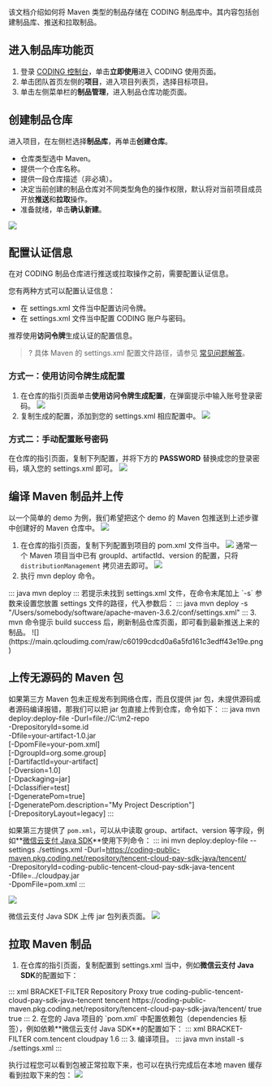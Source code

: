 该文档介绍如何将 Maven 类型的制品存储在 CODING 制品库中。其内容包括创建制品库、推送和拉取制品。

## 进入制品库功能页

1. 登录 [CODING 控制台](https://console.cloud.tencent.com/coding)，单击**立即使用**进入 CODING 使用页面。
2. 单击团队首页左侧的**项目**，进入项目列表页，选择目标项目。
3. 单击左侧菜单栏的**制品管理**，进入制品仓库功能页面。

## 创建制品仓库
进入项目，在左侧栏选择**制品库**，再单击**创建仓库**。

-   仓库类型选中 Maven。
-   提供一个仓库名称。
-   提供一段仓库描述（非必填）。
-   决定当前创建的制品仓库对不同类型角色的操作权限，默认将对当前项目成员开放**推送**和**拉取**操作。 
-   准备就绪，单击**确认新建**。

![](https://main.qcloudimg.com/raw/71b7b2cc99be58193cbd619cee9e78eb.png)

## 配置认证信息

在对 CODING 制品仓库进行推送或拉取操作之前，需要配置认证信息。

您有两种方式可以配置认证信息：
-   在 settings.xml 文件当中配置访问令牌。
-   在 settings.xml 文件当中配置 CODING 账户与密码。

推荐使用**访问令牌**生成认证的配置信息。

>? 具体 Maven 的 settings.xml 配置文件路径，请参见 [常见问题解答](https://cloud.tencent.com/document/product/1116/36614#maven1)。

### 方式一：使用访问令牌生成配置

1.  在仓库的指引页面单击**使用访问令牌生成配置**，在弹窗提示中输入账号登录密码。
![](https://main.qcloudimg.com/raw/292954e6faa45f0bc919cdef41a77054.png)
2.  复制生成的配置，添加到您的 settings.xml 相应配置中。
![](https://main.qcloudimg.com/raw/f5bc131754615f11da64f12873115e2c.png)

### 方式二：手动配置账号密码

在仓库的指引页面，复制下列配置，并将下方的 **PASSWORD** 替换成您的登录密码，填入您的 settings.xml 即可。
![](https://main.qcloudimg.com/raw/76d9c26a77eeed835992ff3dc0743c22.png)

## 编译 Maven 制品并上传

以一个简单的 demo 为例，我们希望把这个 demo 的 Maven 包推送到上述步骤中创建好的 Maven 仓库中。
![](https://main.qcloudimg.com/raw/0b1e6f151fd89969a79122ff2164a0b9.png)
1.  在仓库的指引页面，复制下列配置到项目的 pom.xml 文件当中。
![](https://main.qcloudimg.com/raw/38a6f3da129a438e83d3d171cb25d5ec.png)
通常一个 Maven 项目当中已有 groupId、artifactId、version 的配置，只将 `distributionManagement` 拷贝进去即可。
![](https://main.qcloudimg.com/raw/1c4932d3e0c2351f0592e945a90e0092.png)
2.  执行 mvn deploy 命令。
<dx-codeblock>
:::  java
mvn deploy
:::
</dx-codeblock>
若提示未找到 settings.xml 文件，在命令末尾加上 `-s` 参数来设置您放置 settings 文件的路径，代入参数后：
<dx-codeblock>
:::  java
 mvn deploy -s "/Users/somebody/software/apache-maven-3.6.2/conf/settings.xml"
:::
</dx-codeblock>
3.  mvn 命令提示 build success 后，刷新制品仓库页面，即可看到最新推送上来的制品。
![](https://main.qcloudimg.com/raw/c60199cdcd0a6a5fd161c3edff43e19e.png)

## 上传无源码的 Maven 包

如果第三方 Maven 包未正规发布到网络仓库，而且仅提供 jar 包，未提供源码或者源码编译报错，那我们可以把 jar 包直接上传到仓库，命令如下：
<dx-codeblock>
:::  java
mvn deploy:deploy-file -Durl=file://C:\m2-repo \
                       -DrepositoryId=some.id \
                       -Dfile=your-artifact-1.0.jar \
                       [-DpomFile=your-pom.xml] \
                       [-DgroupId=org.some.group] \
                       [-DartifactId=your-artifact] \
                       [-Dversion=1.0] \
                       [-Dpackaging=jar] \
                       [-Dclassifier=test] \
                       [-DgeneratePom=true] \
                       [-DgeneratePom.description="My Project Description"] \
                       [-DrepositoryLayout=legacy]
:::
</dx-codeblock>

如果第三方提供了 `pom.xml`，可以从中读取 group、artifact、version 等字段，例如**[微信云支付 Java SDK](https://cloud.tencent.com/document/product/569/9806)**使用下列命令：
<dx-codeblock>
:::  ini
mvn deploy:deploy-file --settings ./settings.xml -Durl=https://coding-public-maven.pkg.coding.net/repository/tencent-cloud-pay-sdk-java/tencent/ \
                       -DrepositoryId=coding-public-tencent-cloud-pay-sdk-java-tencent \
                       -Dfile=../cloudpay.jar \
                       -DpomFile=pom.xml
:::
</dx-codeblock>

![](https://main.qcloudimg.com/raw/580bb825ca1ed24a62993cef80ead8c1.png)

微信云支付 Java SDK 上传 jar 包列表页面。
![](https://main.qcloudimg.com/raw/bef1f315b8b79f7c72fcdd06f3059406.png)

## 拉取 Maven 制品

1.  在仓库的指引页面，复制配置到 settings.xml 当中，例如**微信云支付 Java SDK**的配置如下：
<dx-codeblock>
:::  xml BRACKET-FILTER
<settings>
    <!--   omitted xml -->
    <profiles>
        <profile>
            <id>Repository Proxy</id>
            <activation>
                <activeByDefault>true</activeByDefault>
            </activation>
            <repositories>
                <repository>
                    <id>coding-public-tencent-cloud-pay-sdk-java-tencent</id>
                    <name>tencent</name>
                    <url>https://coding-public-maven.pkg.coding.net/repository/tencent-cloud-pay-sdk-java/tencent/</url>
                    <releases>
                        <enabled>true</enabled>
                    </releases>
                    <snapshots>
                        <enabled>true</enabled>
                    </snapshots>
                </repository>
            </repositories>
        </profile>
    </profiles>
</settings>
:::
</dx-codeblock>
2.  在您的 Java 项目的 `pom.xml` 中配置依赖包（dependencies 标签），例如依赖**微信云支付 Java SDK**的配置如下：
<dx-codeblock>
:::  xml BRACKET-FILTER
<project>
    <dependencies>
        <dependency>
            <groupId>com.tencent</groupId>
            <artifactId>cloudpay</artifactId>
            <version>1.6</version>
        </dependency>
    </dependencies>
</project>
:::
</dx-codeblock>
3.  编译项目。
<dx-codeblock>
:::  java
mvn install -s ./settings.xml
:::
</dx-codeblock>

执行过程您可以看到包被正常拉取下来，也可以在执行完成后在本地 maven 缓存看到拉取下来的包：
![](https://main.qcloudimg.com/raw/9cc69e91c1d43c9ff5b2afaa859441b6.png)
